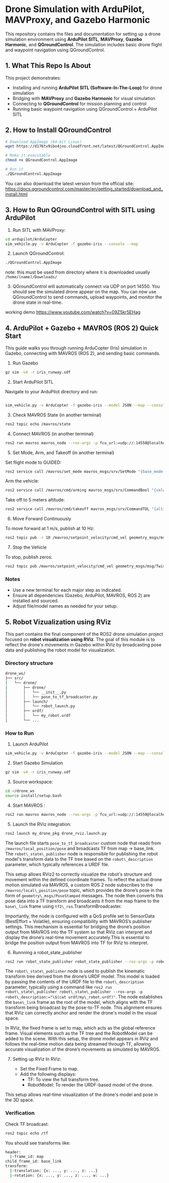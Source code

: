 #  Drone Simulation with ArduPilot, MAVProxy, and Gazebo Harmonic

This repository contains the files and documentation for setting up a drone simulation environment using **ArduPilot SITL**, **MAVProxy**, **Gazebo Harmonic**, and **QGroundControl**. The simulation includes basic drone flight and waypoint navigation using QGroundControl.

##  1. What This Repo Is About

This project demonstrates:
- Installing and running **ArduPilot SITL (Software-In-The-Loop)** for drone simulation
- Bridging with **MAVProxy** and **Gazebo Harmonic** for visual simulation
- Connecting to **QGroundControl** for mission planning and control
- Running basic waypoint navigation using QGroundControl + ArduPilot SITL

## 2. How to Install QGroundControl
```bash
# Download AppImage (64-bit Linux)
wget https://d176tv9ibo4jno.cloudfront.net/latest/QGroundControl.AppImage

# Make it executable
chmod +x QGroundControl.AppImage

# Run it
./QGroundControl.AppImage
```

You can also download the latest version from the official site:
https://docs.qgroundcontrol.com/master/en/getting_started/download_and_install.html

## 3. How to Run QGroundControl with SITL using ArduPilot
1. Run SITL with MAVProxy:
```bash
cd ardupilot/ArduCopter
sim_vehicle.py -v ArduCopter -f gazebo-iris --console --map

```
2. Launch QGroundControl:
```bash
./QGroundControl.AppImage
```
note: this must be used from directory where it is downloaded usually `/home/(name)/Downloads/`

3. QGroundControl will automatically connect via UDP on port 14550. You should see the simulated drone appear on the map. You can now use QGroundControl to send commands, upload waypoints, and monitor the drone state in real-time.

working demo 
https://www.youtube.com/watch?v=09Z5kr5EHag


## 4. ArduPilot + Gazebo + MAVROS (ROS 2) Quick Start
This guide walks you through running ArduCopter (Iris) simulation in Gazebo, connecting with MAVROS (ROS 2), and sending basic commands.

1. Run Gazebo

```bash
gz sim -v4 -r iris_runway.sdf
```

2. Start ArduPilot SITL

Navigate to your ArduPilot directory and run:
```bash

sim_vehicle.py -v ArduCopter -f gazebo-iris --model JSON --map --console
```

3. Check MAVROS State (in another terminal)

```bash
ros2 topic echo /mavros/state
```


4. Connect MAVROS (in another terminal)
```bash
ros2 run mavros mavros_node --ros-args -p fcu_url:=udp://:14550@localhost:14550
```


5. Set Mode, Arm, and Takeoff (in another terminal)

Set flight mode to GUIDED:
```bash
ros2 service call /mavros/set_mode mavros_msgs/srv/SetMode "{base_mode: 0, custom_mode: 'GUIDED'}"
```

Arm the vehicle:
```bash
ros2 service call /mavros/cmd/arming mavros_msgs/srv/CommandBool "{value: true}"
```


Take off to 5 meters altitude:
```bash
ros2 service call /mavros/cmd/takeoff mavros_msgs/srv/CommandTOL "{altitude: 5.0}"
```


6. Move Forward Continuously

To move forward at 1 m/s, publish at 10 Hz:
```bash
ros2 topic pub -r 10 /mavros/setpoint_velocity/cmd_vel geometry_msgs/msg/TwistStamped "{twist: {linear: {x: 1.0, y: 0.0, z: 0.0}}}"
```


7. Stop the Vehicle

To stop, publish zeros:
```bash
ros2 topic pub /mavros/setpoint_velocity/cmd_vel geometry_msgs/msg/TwistStamped "{twist: {linear: {x: 0.0, y: 0.0, z: 0.0}}}"
```

### Notes

- Use a new terminal for each major step as indicated.
- Ensure all dependencies (Gazebo, ArduPilot, MAVROS, ROS 2) are installed and sourced.
- Adjust file/model names as needed for your setup.

## 5. Robot Vizualization using RViz

This part contains the final component of the ROS2 drone simulation project focused on **robot visualization using RViz**. The goal of this module is to reflect the drone's movements in Gazebo within RViz by broadcasting pose data and publishing the robot model for visualization.

### Directory structure
```bash
drone_ws/
├── src/
│   └── drone/
|       ├── drone/
│       │   └── __init__.py
│       │   └── pose_to_tf_broadcaster.py
│       ├── launch/
│       │   └── robot_launch.py
│       ├── urdf/
│       │   └── my_robot.urdf
│       └── ...
```
### How to Run

1. Launch ArduPilot
```bash
sim_vehicle.py -v ArduCopter -f gazebo-iris --model JSON --map --console
```
2. Start Gazebo Simulation
```bash
gz sim -v4 -r iris_runway.sdf
```

3. Source workspace:
```bash
cd ~/drone_ws
source install/setup.bash
```

4. Start MAVROS :
```bash
ros2 run mavros mavros_node --ros-args -p fcu_url:=udp://:14550@localhost:14550
```

5. Launch the RViz integration:
```bash
ros2 launch my_drone_pkg drone_rviz.launch.py
```
The launch file starts `pose_to_tf_broadcaster` custom node that reads from `/mavros/local_position/pose` and broadcasts TF from map → base_link.
The `robot\_state\_publisher` node is responsible for publishing the robot model's transform data to the TF tree based on the `robot\_description` parameter, which typically references a URDF file. 

This setup allows RViz2 to correctly visualize the robot's structure and movement within the defined coordinate frames. To reflect the actual drone motion simulated via MAVROS, a custom ROS 2 node subscribes to the `/mavros/local\_position/pose` topic, which provides the drone’s pose in the form of `geometry\_msgs/PoseStamped` messages. The node then converts this pose data into a TF transform and broadcasts it from the map frame to the `base\_link` frame using `tf2\_ros`.TransformBroadcaster. 

Importantly, the node is configured with a QoS profile set to SensorData (BestEffort + Volatile), ensuring compatibility with MAVROS’s publisher settings. This mechanism is essential for bridging the drone’s position output from MAVROS into the TF system so that RViz can interpret and display the drone’s real-time movement accurately.This is essential to bridge the position output from MAVROS into TF for RViz to interpret.

6. Runnning a robot_state_publisher
```bash
ros2 run robot_state_publisher robot_state_publisher --ros-args -p robot_description:="$(cat {location-to-the-urdf-file}urdf/my_robot.urdf)"
```

The `robot\_state\_publisher` node is used to publish the kinematic transform tree derived from the drone’s URDF model. This model is loaded by passing the contents of the URDF file to the `robot\_description` parameter, typically using a command like `ros2 run robot\_state\_publisher robot\_state\_publisher --ros-args -p robot\_description:="\$(cat urdf/my\_robot.urdf)"`. The node establishes the `base\_link` frame as the root of the model, which aligns with the TF transform being broadcast by the pose-to-TF node. This alignment ensures that RViz can correctly anchor and render the drone's model in the visual space.

In RViz, the fixed frame is set to map, which acts as the global reference frame. Visual elements such as the TF tree and the RobotModel can be added to the scene. With this setup, the drone model appears in RViz and follows the real-time motion data being streamed through TF, allowing accurate visualization of the drone’s movements as simulated by MAVROS.

7. Setting up RViz
In RViz:

   - Set the Fixed Frame to map.
   - Add the following displays:
        - TF: To view the full transform tree.
        - RobotModel: To render the URDF-based model of the drone.

This setup allows real-time visualization of the drone's model and pose in the 3D space.

### Verification

Check TF broadcast:
```bash
ros2 topic echo /tf
```

You should see transforms like:

```bash
header:
  |-frame_id: map
child_frame_id: base_link
transform:
  |-translation: {x: ..., y: ..., z: ...}
  |-rotation: {x: ..., y: ..., z: ..., w: ...}
```

